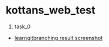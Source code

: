 # kottans_web_test
1. task_0
 * [learngitbranching result screenshot](https://github.com/dellachaise/kottans_web_test/blob/master/task_0/learngitbranching_main.jpg)